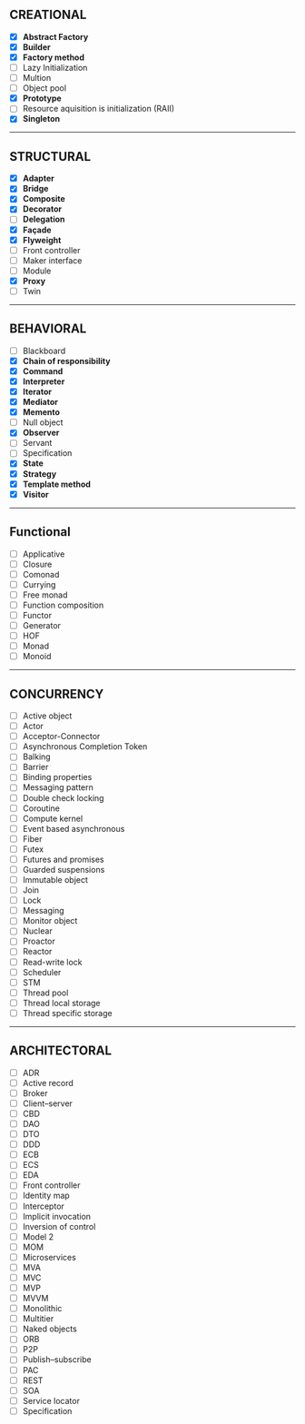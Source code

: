 ## CREATIONAL  


- [x] **Abstract Factory**  
- [x] **Builder**  
- [x] **Factory method**  
- [ ] Lazy Initialization  
- [ ] Multion  
- [ ] Object pool  
- [x] **Prototype**  
- [ ] Resource aquisition is initialization (RAII)  
- [x] **Singleton**

---

## STRUCTURAL
- [x] **Adapter**  
- [x] **Bridge**  
- [x] **Composite**  
- [x] **Decorator**  
- [ ] **Delegation**  
- [x] **Façade**  
- [x] **Flyweight**  
- [ ] Front controller  
- [ ] Maker interface  
- [ ] Module  
- [x] **Proxy**  
- [ ] Twin  

---

## BEHAVIORAL 

- [ ] Blackboard  
- [x] **Chain of responsibility**  
- [x] **Command**  
- [x] **Interpreter**  
- [x] **Iterator**  
- [x] **Mediator**  
- [x] **Memento**  
- [ ] Null object  
- [x] **Observer**  
- [ ] Servant  
- [ ] Specification  
- [x] **State**  
- [x] **Strategy**  
- [x] **Template method**  
- [x] **Visitor**

---

## Functional
- [ ] Applicative
- [ ] Closure
- [ ] Comonad
- [ ] Currying
- [ ] Free monad
- [ ] Function composition
- [ ] Functor
- [ ] Generator
- [ ] HOF
- [ ] Monad
- [ ] Monoid

---

## CONCURRENCY

- [ ] Active object 
- [ ] Actor 
- [ ] Acceptor-Connector 
- [ ] Asynchronous Completion Token  
- [ ] Balking  
- [ ] Barrier  
- [ ] Binding properties  
- [ ] Messaging pattern  
- [ ] Double check locking  
- [ ] Coroutine  
- [ ] Compute kernel  
- [ ] Event based asynchronous  
- [ ] Fiber
- [ ] Futex
- [ ] Futures and promises
- [ ] Guarded suspensions  
- [ ] Immutable object  
- [ ] Join  
- [ ] Lock  
- [ ] Messaging  
- [ ] Monitor object  
- [ ] Nuclear  
- [ ] Proactor  
- [ ] Reactor  
- [ ] Read-write lock  
- [ ] Scheduler  
- [ ] STM  
- [ ] Thread pool  
- [ ] Thread local storage  
- [ ] Thread specific storage  

---

## ARCHITECTORAL

- [ ] ADR
- [ ] Active record
- [ ] Broker
- [ ] Client–server
- [ ] CBD
- [ ] DAO
- [ ] DTO
- [ ] DDD
- [ ] ECB
- [ ] ECS
- [ ] EDA
- [ ] Front controller
- [ ] Identity map
- [ ] Interceptor
- [ ] Implicit invocation
- [ ] Inversion of control
- [ ] Model 2
- [ ] MOM
- [ ] Microservices
- [ ] MVA
- [ ] MVC
- [ ] MVP
- [ ] MVVM
- [ ] Monolithic
- [ ] Multitier
- [ ] Naked objects
- [ ] ORB
- [ ] P2P
- [ ] Publish–subscribe
- [ ] PAC
- [ ] REST
- [ ] SOA
- [ ] Service locator
- [ ] Specification